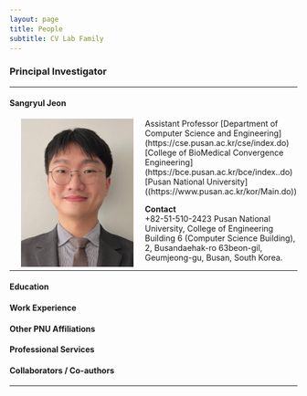 ```yaml
---
layout: page
title: People 
subtitle: CV Lab Family
---
```


### Principal Investigator
<hr>

#### Sangryul Jeon

<img src="https://raw.githubusercontent.com/pnu-computer-vision-lab/pnu-computer-vision-lab.github.io/master/img/srjeon.jpg" width="197" height="260" align="left" hspace="20" /> 
Assistant Professor   
[Department of Computer Science and Engineering](https://cse.pusan.ac.kr/cse/index.do)  
[College of BioMedical Convergence Engineering](https://bce.pusan.ac.kr/bce/index..do)  
[Pusan National University]((https://www.pusan.ac.kr/kor/Main.do))   


**Contact**  
+82-51-510-2423
Pusan National University, College of Engineering Building 6 (Computer Science Building), 2, Busandaehak-ro 63beon-gil, Geumjeong-gu, Busan, South Korea.

<hr>

#### Education 

#### Work Experience

#### Other PNU Affiliations

#### Professional Services

#### Collaborators / Co-authors



<hr>  
